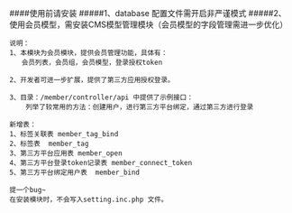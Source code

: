 ####使用前请安装
#####1、database 配置文件需开启非严谨模式
#####2、使用会员模型，需安装CMS模型管理模块（会员模型的字段管理需进一步优化）

~~~~
说明：
1、本模块为会员模块，提供会员管理功能，具体有：
   会员列表，会员组，会员模型，登录授权token

2、开发者可进一步扩展，提供了第三方应用授权登录。

3、目录：/member/controller/api 中提供了示例接口：
    列举了较常用的方法：创建用户，进行第三方平台绑定，通过第三方进行登录

新增表：
1、标签关联表 member_tag_bind
2、标签表  member_tag
3、第三方平台应用表 member_open
4、第三方平台登录token记录表 member_connect_token
5、第三方平台绑定用户表  member_bind

提一个bug~
在安装模块时，不会写入setting.inc.php 文件。



